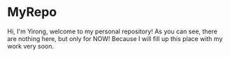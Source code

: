 # MyRepo
Hi, I'm Yirong, welcome to my personal repository!
As you can see, there are nothing here, but only for NOW! Because I will fill up this place with my work very soon. 
